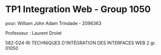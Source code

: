 # TP1 Integration Web - Group 1050
pour: William John Adam Trindade - 2096363

Professeur : Laurent Drolet

582-D24-RI TECHNIQUES D'INTÉGRATION DES INTERFACES WEB 2
gr. 01050
